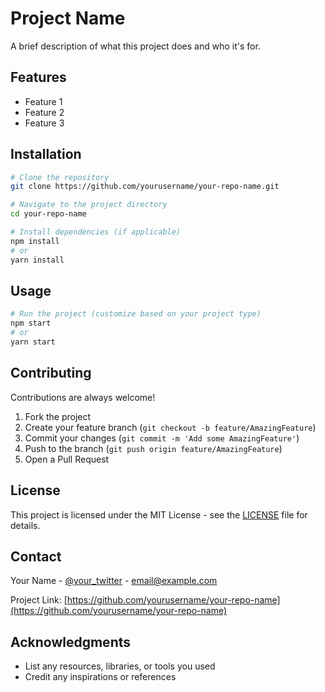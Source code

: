 # Project Name

A brief description of what this project does and who it's for.

## Features

- Feature 1
- Feature 2
- Feature 3

## Installation

```bash
# Clone the repository
git clone https://github.com/yourusername/your-repo-name.git

# Navigate to the project directory
cd your-repo-name

# Install dependencies (if applicable)
npm install
# or
yarn install
```

## Usage

```bash
# Run the project (customize based on your project type)
npm start
# or
yarn start
```

## Contributing

Contributions are always welcome!

1. Fork the project
2. Create your feature branch (`git checkout -b feature/AmazingFeature`)
3. Commit your changes (`git commit -m 'Add some AmazingFeature'`)
4. Push to the branch (`git push origin feature/AmazingFeature`)
5. Open a Pull Request

## License

This project is licensed under the MIT License - see the [LICENSE](LICENSE) file for details.

## Contact

Your Name - [@your_twitter](https://twitter.com/your_twitter) - email@example.com

Project Link: [https://github.com/yourusername/your-repo-name](https://github.com/yourusername/your-repo-name)

## Acknowledgments

- List any resources, libraries, or tools you used
- Credit any inspirations or references